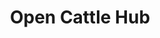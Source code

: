 ---
layout: page
title: Open Cattle Hub
description: A framework for Open Science in Cattle Monitoring With Computer Vision
img: assets/img/open_cattle.jpg
redirect: https://www.opencattle.com
importance: 1
category: Open Science
---